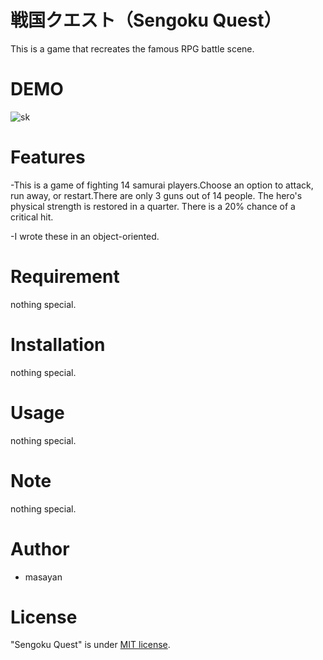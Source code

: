 # 戦国クエスト（Sengoku Quest）

This is a game that recreates the famous RPG battle scene.

# DEMO

![sk](https://user-images.githubusercontent.com/52165889/65380638-6121bd00-dd1a-11e9-88b8-d85134836e0c.gif)

# Features

-This is a game of fighting 14 samurai players.Choose an option to attack, run away, or restart.There are only 3 guns out of 14 people.
The hero's physical strength is restored in a quarter.
There is a 20% chance of a critical hit.

-I wrote these in an object-oriented.

# Requirement

nothing special.

# Installation

nothing special.

# Usage

nothing special.

# Note

nothing special.

# Author

- masayan

# License

"Sengoku Quest" is under [MIT license](https://en.wikipedia.org/wiki/MIT_License).
